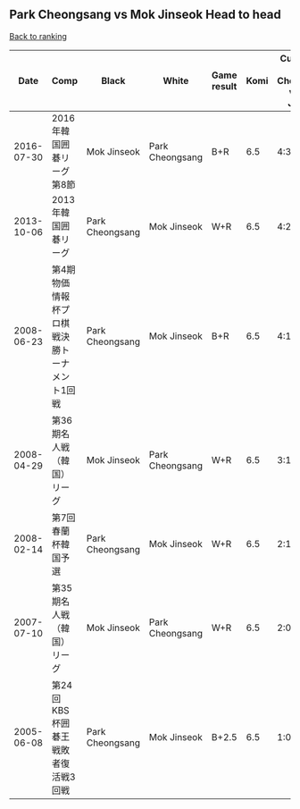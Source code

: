 ## Park Cheongsang vs Mok Jinseok Head to head

[Back to ranking](../../index.md)




| **Date** | **Comp** | **Black** | **White** | **Game result** | **Komi** | **Cumulative Park Cheongsang vs Mok Jinseok** | **Park Cheongsang streak** | **Mok Jinseok streak** | 
| --- | --- | --- | --- | --- | --- | --- | --- | --- |
| 2016-07-30 | 2016年韓国囲碁リーグ第8節 | Mok Jinseok | Park Cheongsang | B+R | 6.5 | 4:3 | 0 | 2 | 
| 2013-10-06 | 2013年韓国囲碁リーグ | Park Cheongsang | Mok Jinseok | W+R | 6.5 | 4:2 | 0 | 1 | 
| 2008-06-23 | 第4期物価情報杯プロ棋戦決勝トーナメント1回戦 | Park Cheongsang | Mok Jinseok | B+R | 6.5 | 4:1 | 2 | 0 | 
| 2008-04-29 | 第36期名人戦（韓国）リーグ | Mok Jinseok | Park Cheongsang | W+R | 6.5 | 3:1 | 1 | 0 | 
| 2008-02-14 | 第7回春蘭杯韓国予選 | Park Cheongsang | Mok Jinseok | W+R | 6.5 | 2:1 | 0 | 1 | 
| 2007-07-10 | 第35期名人戦（韓国）リーグ | Mok Jinseok | Park Cheongsang | W+R | 6.5 | 2:0 | 2 | 0 | 
| 2005-06-08 | 第24回KBS杯囲碁王戦敗者復活戦3回戦 | Park Cheongsang | Mok Jinseok | B+2.5 | 6.5 | 1:0 | 1 | 0 |




